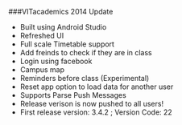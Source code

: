 ###VITacademics 2014 Update

- Built using Android Studio
- Refreshed UI
- Full scale Timetable support
- Add freinds to check if they are in class
- Login using facebook
- Campus map
- Reminders before class (Experimental)
- Reset app option to load data for another user
- Supports Parse Push Messages
- Release verison is now pushed to all users!
- First release version: 3.4.2 ; Version Code: 22